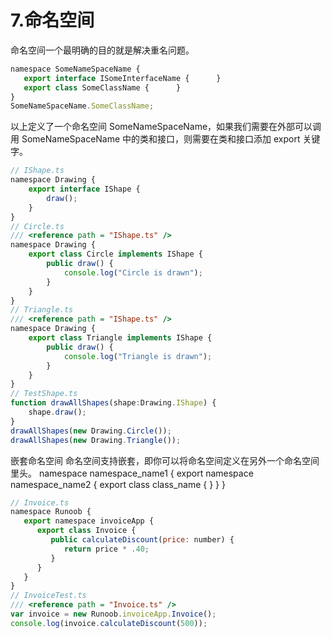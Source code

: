 # 7.命名空间
命名空间一个最明确的目的就是解决重名问题。
```js
namespace SomeNameSpaceName { 
   export interface ISomeInterfaceName {      }  
   export class SomeClassName {      }  
}
SomeNameSpaceName.SomeClassName;
```
以上定义了一个命名空间 SomeNameSpaceName，如果我们需要在外部可以调用 SomeNameSpaceName 中的类和接口，则需要在类和接口添加 export 关键字。


```js
// IShape.ts 
namespace Drawing { 
    export interface IShape { 
        draw(); 
    }
}
// Circle.ts
/// <reference path = "IShape.ts" /> 
namespace Drawing { 
    export class Circle implements IShape { 
        public draw() { 
            console.log("Circle is drawn"); 
        }  
    }
}
// Triangle.ts
/// <reference path = "IShape.ts" /> 
namespace Drawing { 
    export class Triangle implements IShape { 
        public draw() { 
            console.log("Triangle is drawn"); 
        } 
    } 
}
// TestShape.ts 
function drawAllShapes(shape:Drawing.IShape) { 
    shape.draw(); 
} 
drawAllShapes(new Drawing.Circle());
drawAllShapes(new Drawing.Triangle());
```

嵌套命名空间
命名空间支持嵌套，即你可以将命名空间定义在另外一个命名空间里头。
namespace namespace_name1 { 
    export namespace namespace_name2 {
        export class class_name {    } 
    } 
}
```js
// Invoice.ts
namespace Runoob { 
   export namespace invoiceApp { 
      export class Invoice { 
         public calculateDiscount(price: number) { 
            return price * .40; 
         } 
      } 
   } 
}
// InvoiceTest.ts 
/// <reference path = "Invoice.ts" />
var invoice = new Runoob.invoiceApp.Invoice(); 
console.log(invoice.calculateDiscount(500));
```